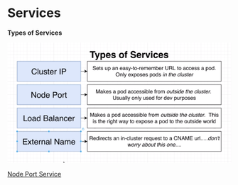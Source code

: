 # Services

**Types of Services**

![services.PNG](Services%206b504dff3f964466a57602421f605a07/services.png)

[Node Port Service](Services%206b504dff3f964466a57602421f605a07/Node%20Port%20Service%20f0623e8c3583480089726e0919620684.md)